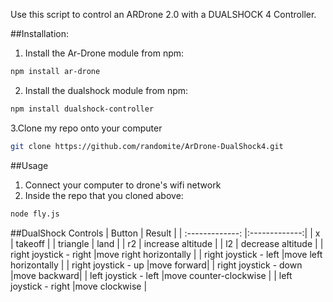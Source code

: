 Use this script to control an ARDrone 2.0 with a DUALSHOCK 4 Controller.

##Installation:

1. Install the Ar-Drone module from npm:
````bash
npm install ar-drone
````

2. Install the dualshock module from npm:
````bash
npm install dualshock-controller
````

3.Clone my repo onto your computer
````bash
git clone https://github.com/randomite/ArDrone-DualShock4.git
````

##Usage
1. Connect your computer to drone's wifi network
2. Inside the repo that you cloned above:
````bash
node fly.js
````
##DualShock Controls
| Button        | Result           |
| :-------------: |:-------------:|
| x      | takeoff |
| triangle      | land  |
| r2 | increase altitude       |
| l2 | decrease altitude |
| right joystick - right |move right horizontally |
| right joystick - left |move left horizontally |
| right joystick - up |move forward|
| right joystick - down |move backward|
| left joystick - left |move counter-clockwise |
| left joystick - right |move clockwise |
